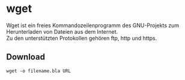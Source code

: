 # wget

Wget ist ein freies Kommandozeilenprogramm des GNU-Projekts zum Herunterladen von Dateien aus dem Internet.  
Zu den unterstützten Protokollen gehören ftp, http und https.

## Download

```wget -o filename.bla URL```
